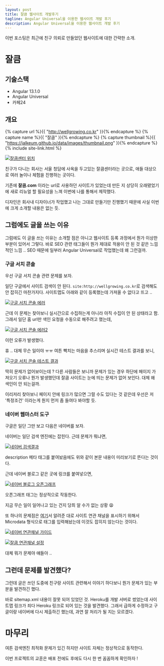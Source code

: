 ```yaml
---
layout: post
title: 잘큼 웹사이트 개발후기
tagline: Angular Universal을 이용한 웹사이트 개발 후기
description: Angular Universal을 이용한 웹사이트 개발 후기
---
```


이번 포스팅은 최근에 친구 의뢰로 만들었던 웹사이트에 대한 간략한 소개.

# 잘큼

## 기술스택

- Angular 13.1.0
- Angular Universal
- 카페24

## 개요

{% capture url %}{{ "http://wellgrowing.co.kr" }}{% endcapture %}
{% capture name %}{{ "잘큼" }}{% endcapture %}
{% capture thumbnail %}{{ "https://jalkeum.github.io/data/images/thumbnail.png" }}{% endcapture %}
{% include site-link.html %}

[![잘큼센터 위치](/assets/images/jalkeum-map.png)](/assets/images/jalkeum-map.png)

친구가 다니는 회사는 서울 청담에 사옥을 두고있는 잘큼센터라는 곳으로,
애들 대상으로 여러 놀이나 체험을 진행하는 곳이다.

기존에 **잘큼.com** 이라는 url로 사용하던 사이트가 있었는데 만든 지 상당히 오래됐었기에
새로 리뉴얼 할 필요성을 느껴 이번에 나를 통해서 제작했다.

디자인은 회사내 디자이너가 작업했고 나는 그대로 만들기만 진행했기 때문에 사실 이번에 크게 소개할 내용은 없는 듯.

## 그럼에도 글을 쓰는 이유

그럼에도 이 글을 쓰는 이유는 소개할 점은 아니고 웹사이트 등록 과정에서 뭔가 이상한 부분이 있어서 그렇다.
바로 SEO 관련 태그들이 뭔가 제대로 적용이 안 된 것 같은 느낌적인 느낌 ..
SEO 때문에 일부러 Angular Universal로 작업했는데 왜 그런걸까.

### 구글 서치 콘솔

우선 구글 서치 콘솔 관련 문제를 보자.

일단 구글에서 사이트 검색이 안 된다. `site:http://wellgrowing.co.kr`로 검색해도 안 잡히긴 마찬가지다.
사이트맵도 아래와 같이 등록했는데 가져올 수 없다고 뜨고 ..

[![구글 서치 콘솔 에러](/assets/images/jalkeum-google-search-console.png)](/assets/images/jalkeum-google-search-console.png)

근데 이 문제는 찾아보니 실시간으로 수집하는게 아니라 아직 수집이 안 된 상태라고 함.
그래서 일단 홈 url만 색인 요청을 수동으로 해주려고 했는데,

[![구글 서치 콘솔 에러2](/assets/images/jalkeum-google-error.png)](/assets/images/jalkeum-google-error.png)

이런 오류가 발생했다.

휴 .. 대체 무슨 일이야 ㅠㅠ
여튼 빡치는 마음을 추스리며 실시간 테스트 결과를 보니,

[![구글 서치 콘솔 테스트 결과](/assets/images/jalkeum-google-test-result.png)](/assets/images/jalkeum-google-test-result.png)

딱히 문제가 없어보이는데 ?
다른 사람들은 보니까 문제가 있는 경우 하단에 페이지 가져오기 오류나 뭔가 발생했던데
잘큼 사이트는 눈에 띄는 문제가 없어 보인다.
대체 왜 색인이 안 되는걸까.

이리저리 찾아보니 페이지 안에 링크가 많으면 그럴 수도 있다는 것 같은데 우선은 저 '특정조건' 이라는게 뭔지 먼저 좀 들여다 봐야할 듯.

### 네이버 웹마스터 도구

구글은 일단 그만 보고 다음은 네이버를 보자.

네이버는 일단 검색 엔진에는 잡힌다. 근데 문제가 뭐냐면,

[![네이버 검색결과](/assets/images/jalkeum-naver-search.png)](/assets/images/jalkeum-naver-search.png)

description 메타 태그를 붙여놨음에도 위와 같이 본문 내용이 미리보기로 뜬다는 것이다.

근데 네이버 블로그 같은 곳에 링크를 붙여넣으면,

[![네이버 블로그 오픈그래프](/assets/images/jalkeum-naver-link.png)](/assets/images/jalkeum-naver-link.png)

오픈그래프 태그는 정상적으로 작동한다.

지금 무슨 일이 일어나고 있는 건지 당최 알 수가 없는 상황 😫

또 하나의 문제점은 [여기](https://searchadvisor.naver.com/guide/structured-data-channel)서 알려준 대로
사이트 연관 채널을 표시하기 위해서 Microdata 형식으로 태그를 입력해놨는데
이것도 잡히지 않는다는 것이다.

[![네이버 연관채널 가이드](/assets/images/naver-related-channel-guide.png)](/assets/images/naver-related-channel-guide.png)

[![잘큼 연관채널 설정](/assets/images/jalkeum-related-channel.png)](/assets/images/jalkeum-related-channel.png)

대체 뭐가 문제야 얘들아 ..

## 그런데 문제를 발견했다?

그런데 글은 쓰던 도중에 친구랑 사이트 관련해서 이야기 하다보니
뭔가 문제가 있는 부분을 발견하긴 했다.

바로 sitemap.xml 내용이 잘못 되어 있었던 것.
Heroku를 개발 서버로 썼었는데 사이트맵 링크가 죄다 Heroku 링크로 되어 있는 것을 발견했다.
그래서 급하게 수정하고 구글이랑 네이버에 다시 제출하긴 했는데, 과연 잘 처리가 될 지는 모르겠다.

# 마무리

여튼 검색엔진 최적화 문제가 있긴 하지만 사이트 자체는 정상적으로 동작한다.

이번 프로젝트의 교훈은 배포 전에도 후에도 다시 한 번 꼼꼼하게 확인하자 !
